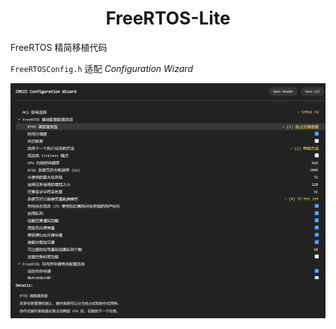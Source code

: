 <div align="center">
	<h1>FreeRTOS-Lite</h1>
</div>


FreeRTOS 精简移植代码

`FreeRTOSConfig.h` 适配 *Configuration Wizard*

![image-20241031172220232](.assets/image-20241031172220232.png)
